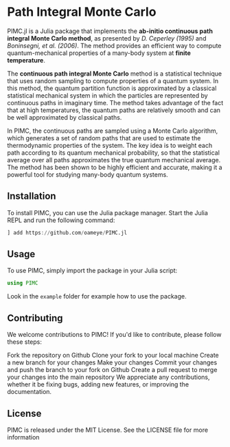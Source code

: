 # Path Integral Monte Carlo

PIMC.jl is a Julia package that implements the **ab-initio continuous path integral Monte Carlo method**, as presented by *D. Ceperley (1995)* and *Boninsegni, et al. (2006)*.
The method provides an efficient way to compute quantum-mechanical properties of a many-body system at **finite temperature**.

The **continuous path integral Monte Carlo** method is a statistical technique that uses random sampling to compute properties of a quantum system. In this method, the quantum partition function is approximated by a classical statistical mechanical system in which the particles are represented by continuous paths in imaginary time. The method takes advantage of the fact that at high temperatures, the quantum paths are relatively smooth and can be well approximated by classical paths. 

In PIMC, the continuous paths are sampled using a Monte Carlo algorithm, which generates a set of random paths that are used to estimate the thermodynamic properties of the system. The key idea is to weight each path according to its quantum mechanical probability, so that the statistical average over all paths approximates the true quantum mechanical average. The method has been shown to be highly efficient and accurate, making it a powerful tool for studying many-body quantum systems.


## Installation

To install PIMC, you can use the Julia package manager. Start the Julia REPL and run the following command:

```julia
] add https://github.com/oameye/PIMC.jl
```

## Usage
To use PIMC, simply import the package in your Julia script:
```julia
using PIMC
```

Look in the `example` folder for example how to use the package.

## Contributing
We welcome contributions to PIMC! If you'd like to contribute, please follow these steps:

Fork the repository on Github
Clone your fork to your local machine
Create a new branch for your changes
Make your changes
Commit your changes and push the branch to your fork on Github
Create a pull request to merge your changes into the main repository
We appreciate any contributions, whether it be fixing bugs, adding new features, or improving the documentation.

## License
PIMC is released under the MIT License. See the LICENSE file for more information

